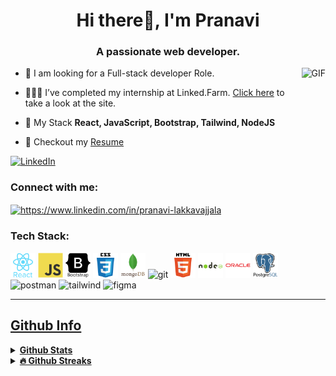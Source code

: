 
<h1 align="center">Hi there👋, I'm Pranavi</h1>
<h3 align="center">A passionate web developer.</h3>

<img align="right" height="260px" alt="GIF" src="https://camo.githubusercontent.com/5ff9182d12e799168a3bb67b88df7388ae08ede3/68747470733a2f2f6d69726f2e6d656469756d2e636f6d2f6d61782f3837352f312a7164415731546a434e353768316c6275757a766368672e676966" /> 

- 🔭 I am looking for a Full-stack developer Role.

- 👩🏻‍💻 I’ve completed my internship at Linked.Farm. [Click here](https://deploy-preview-116--imaginative-bombolone-395432.netlify.app/) to take a look at the site.

- 🌱 My Stack **React, JavaScript, Bootstrap, Tailwind, NodeJS**

- 📄 Checkout my [Resume](https://drive.google.com/file/d/1XT8qEVUQdOD3A9FW6_U_8GaVTjjVDlh7/view?usp=sharing)

 <a href="mailto:pranav.l93@gmail.com"><img src="https://img.shields.io/badge/gmail-%23D14836.svg?&style=for-the-badge&logo=gmail&logoColor=white" alt="LinkedIn" /></a>

<h3 align="left">Connect with me:</h3>
<p align="left">
<a href="https://www.linkedin.com/in/pranavi-lakkavajjala" target="blank"><img align="center" src="https://raw.githubusercontent.com/rahuldkjain/github-profile-readme-generator/master/src/images/icons/Social/linked-in-alt.svg" alt="https://www.linkedin.com/in/pranavi-lakkavajjala" height="30" width="40" /></a>
</p>

<h3 align="left">Tech Stack:</h3>
<p align="left"> 
  <img src="https://raw.githubusercontent.com/devicons/devicon/master/icons/react/react-original-wordmark.svg" alt="react" width="40" height="40"/> 
 <img src="https://raw.githubusercontent.com/devicons/devicon/master/icons/javascript/javascript-original.svg" alt="javascript" width="40" height="40"/>  
 <img src="https://raw.githubusercontent.com/devicons/devicon/master/icons/bootstrap/bootstrap-plain-wordmark.svg" alt="bootstrap" width="40" height="40"/>   <img src="https://raw.githubusercontent.com/devicons/devicon/master/icons/css3/css3-original-wordmark.svg" alt="css3" width="40" height="40"/> 
 <img src="https://raw.githubusercontent.com/devicons/devicon/master/icons/mongodb/mongodb-original-wordmark.svg" alt="mongodb" width="40" height="40"/> 
 <img src="https://www.vectorlogo.zone/logos/git-scm/git-scm-icon.svg" alt="git" width="40" height="40"/> 
 <img src="https://raw.githubusercontent.com/devicons/devicon/master/icons/html5/html5-original-wordmark.svg" alt="html5" width="40" height="40"/> 
 <img src="https://raw.githubusercontent.com/devicons/devicon/master/icons/nodejs/nodejs-original-wordmark.svg" alt="nodejs" width="40" height="40"/>
 <img src="https://raw.githubusercontent.com/devicons/devicon/master/icons/oracle/oracle-original.svg" alt="oracle" width="40" height="40"/> 
 <img src="https://raw.githubusercontent.com/devicons/devicon/master/icons/postgresql/postgresql-original-wordmark.svg" alt="postgresql" width="40" height="40"/> 
 <img src="https://www.vectorlogo.zone/logos/getpostman/getpostman-icon.svg" alt="postman" width="40" height="40"/> 
 <img src="https://www.vectorlogo.zone/logos/tailwindcss/tailwindcss-icon.svg" alt="tailwind" width="40" height="40"/> 
 <img src="https://www.vectorlogo.zone/logos/figma/figma-icon.svg" alt="figma" width="40" height="35"/> </a> <a href="https://git-scm.com/" target="_blank" rel="noreferrer">
</p>

 ---
 <h2>Github Info</h2>
 <details>	
   <summary><b>Github Stats</b></summary>

 <img height="180em" src="https://github-readme-stats.vercel.app/api?username=prnvi&theme=vision-friendly-dark&show_icons=true&locale=en&hide_border=true" alt="Pranavi" />
 <img height="180em" src="https://github-readme-stats.vercel.app/api/top-langs/?username=prnvi&show_icons=true&locale=en&layout=compact&theme=vision-friendly-dark&langs_count=7&hide_border=true&hide=c" alt="pranavi"/>
 </details>

 <details>
  <summary><b>🔥 Github Streaks</b></summary>
 <p align="center"><img src="https://github-readme-streak-stats.herokuapp.com/?user=prnvi&theme=vision-friendly-dark" alt="pranavi" /></p>
 </details>





